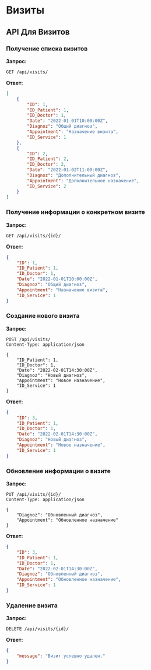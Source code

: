 # Визиты

## API Для Визитов

### Получение списка визитов

**Запрос:**

```http
GET /api/visits/
```

**Ответ:**
```json
[
    {
        "ID": 1,
        "ID_Patient": 1,
        "ID_Doctor": 1,
        "Date": "2022-01-01T10:00:00Z",
        "Diagnoz": "Общий диагноз",
        "Appointment": "Назначение визита",
        "ID_Service": 1
    },
    {
        "ID": 2,
        "ID_Patient": 2,
        "ID_Doctor": 2,
        "Date": "2022-01-02T11:00:00Z",
        "Diagnoz": "Дополнительный диагноз",
        "Appointment": "Дополнительное назначение",
        "ID_Service": 2
    }
]

```

### Получение информации о конкретном визите

**Запрос:**

```http
GET /api/visits/{id}/
```

**Ответ:**

```json
{
    "ID": 1,
    "ID_Patient": 1,
    "ID_Doctor": 1,
    "Date": "2022-01-01T10:00:00Z",
    "Diagnoz": "Общий диагноз",
    "Appointment": "Назначение визита",
    "ID_Service": 1
}
```

### Создание нового визита

**Запрос:**

```http
POST /api/visits/
Content-Type: application/json

{
    "ID_Patient": 1,
    "ID_Doctor": 1,
    "Date": "2022-02-01T14:30:00Z",
    "Diagnoz": "Новый диагноз",
    "Appointment": "Новое назначение",
    "ID_Service": 1
}
```

**Ответ:**

```json
{
    "ID": 3,
    "ID_Patient": 1,
    "ID_Doctor": 1,
    "Date": "2022-02-01T14:30:00Z",
    "Diagnoz": "Новый диагноз",
    "Appointment": "Новое назначение",
    "ID_Service": 1
}
```

### Обновление информации о визите

**Запрос:**

```http
PUT /api/visits/{id}/
Content-Type: application/json

{
    "Diagnoz": "Обновленный диагноз",
    "Appointment": "Обновленное назначение"
}
```

**Ответ:**

```json
{
    "ID": 3,
    "ID_Patient": 1,
    "ID_Doctor": 1,
    "Date": "2022-02-01T14:30:00Z",
    "Diagnoz": "Обновленный диагноз",
    "Appointment": "Обновленное назначение",
    "ID_Service": 1
}
```

### Удаление визита

**Запрос:**

```http
DELETE /api/visits/{id}/
```

**Ответ:**

```json
{
    "message": "Визит успешно удален."
}
```